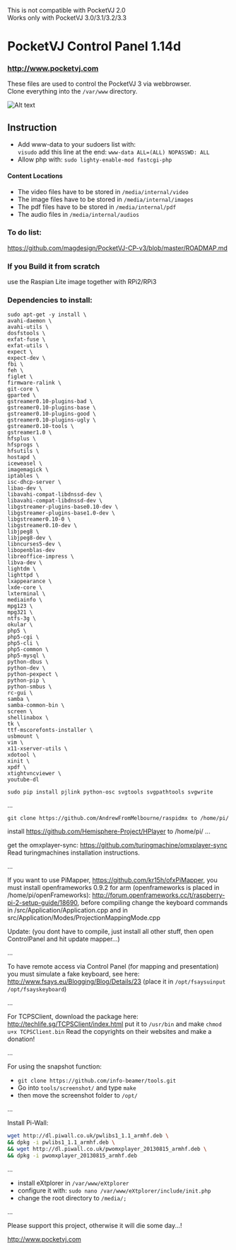 This is not compatible with PocketVJ 2.0 \
Works only with PocketVJ 3.0/3.1/3.2/3.3

# PocketVJ Control Panel 1.14d

### http://www.pocketvj.com

These files are used to control the PocketVJ 3 via webbrowser. \
Clone everything into the `/var/www` directory.

![Alt text](https://github.com/magdesign/PocketVJ-CP-v3/blob/master/05_mapper.png?raw=true "Optional Title")

## Instruction

- Add www-data to your sudoers list with:\
   `visudo` add this line at the end: `www-data ALL=(ALL) NOPASSWD: ALL`
- Allow php with: `sudo lighty-enable-mod fastcgi-php`

#### Content Locations
- The video files have to be stored in `/media/internal/video`
- The image files have to be stored in `/media/internal/images`
- The pdf files have to be stored in `/media/internal/pdf`
- The audio files in `/media/internal/audios`

### To do list:
https://github.com/magdesign/PocketVJ-CP-v3/blob/master/ROADMAP.md

### If you Build it from scratch
use the Raspian Lite image together with RPi2/RPi3

### Dependencies to install:

```shell
sudo apt-get -y install \
avahi-daemon \
avahi-utils \
dosfstools \
exfat-fuse \
exfat-utils \
expect \
expect-dev \
fbi \
feh \
figlet \
firmware-ralink \
git-core \
gparted \
gstreamer0.10-plugins-bad \
gstreamer0.10-plugins-base \
gstreamer0.10-plugins-good \
gstreamer0.10-plugins-ugly \
gstreamer0.10-tools \
gstreamer1.0 \
hfsplus \
hfsprogs \
hfsutils \
hostapd \
iceweasel \
imagemagick \
iptables \
isc-dhcp-server \
libao-dev \
libavahi-compat-libdnssd-dev \
libavahi-compat-libdnssd-dev \
libgstreamer-plugins-base0.10-dev \
libgstreamer-plugins-base1.0-dev \
libgstreamer0.10-0 \
libgstreamer0.10-dev \
libjpeg8 \
libjpeg8-dev \
libncurses5-dev \
libopenblas-dev
libreoffice-impress \
libva-dev \
lightdm \
lighttpd \
lxappearance \
lxde-core \
lxterminal \
mediainfo \
mpg123 \
mpg321 \
ntfs-3g \
okular \
php5 \
php5-cgi \
php5-cli \
php5-common \
php5-mysql \
python-dbus \
python-dev \
python-pexpect \
python-pip \
python-smbus \
rc-gui \
samba \
samba-common-bin \
screen \
shellinabox \
tk \
ttf-mscorefonts-installer \
usbmount \
vim \
x11-xserver-utils \
xdotool \
xinit \
xpdf \
xtightvncviewer \
youtube-dl
```

```shell
sudo pip install pjlink python-osc svgtools svgpathtools svgwrite
```
...

```shell
git clone https://github.com/AndrewFromMelbourne/raspidmx to /home/pi/
```

install https://github.com/Hemisphere-Project/HPlayer to /home/pi/
...

get the omxplayer-sync:
https://github.com/turingmachine/omxplayer-sync
Read turingmachines installation instructions.

...

If you want to use PiMapper, https://github.com/kr15h/ofxPiMapper, you must install openframeworks 0.9.2 for arm (openframeworks is placed in /home/pi/openFrameworks): http://forum.openframeworks.cc/t/raspberry-pi-2-setup-guide/18690, before compiling change the keyboard commands in /src/Application/Application.cpp and in src/Application/Modes/ProjectionMappingMode.cpp

Update: (you dont have to compile, just install all other stuff, then open ControlPanel and hit update mapper...)

...

To have remote access via Control Panel (for mapping and presentation) you must simulate a fake keyboard, see here:
http://www.fsays.eu/Blogging/Blog/Details/23
(place it in `/opt/fsaysuinput` `/opt/fsayskeyboard`)

...


For TCPSClient, download the package here: http://techlife.sg/TCPSClient/index.html
put it to `/usr/bin` and make `chmod u+x TCPSClient.bin`
Read the copyrights on their websites and make a donation!


...


For using the snapshot function:
- `git clone https://github.com/info-beamer/tools.git`
- Go into `tools/screenshot/` and type `make`
- then move the screenshot folder to `/opt/`


...


Install Pi-Wall:

```bash
wget http://dl.piwall.co.uk/pwlibs1_1.1_armhf.deb \
&& dpkg -i pwlibs1_1.1_armhf.deb \
&& wget http://dl.piwall.co.uk/pwomxplayer_20130815_armhf.deb \
&& dpkg -i pwomxplayer_20130815_armhf.deb
```

...

- install eXtplorer in `/var/www/eXtplorer`
- configure it with: `sudo nano /var/www/eXtplorer/include/init.php`
- change the root directory to `/media/;`

...

Please support this project, otherwise it will die some day...!

http://www.pocketvj.com
